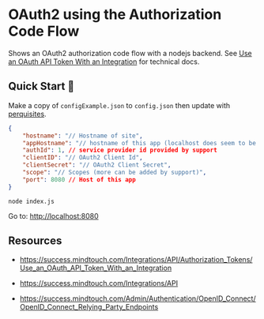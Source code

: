 # OAuth2 using the Authorization Code Flow

Shows an OAuth2 authorization code flow with a nodejs backend. See [Use an OAuth API Token With an Integration](https://success.mindtouch.com/Integrations/API/Authorization_Tokens/Use_an_OAuth_API_Token_With_an_Integration) for technical docs.

## Quick Start 🚀

Make a copy of `configExample.json` to `config.json` then update with [perquisites](https://success.mindtouch.com/Integrations/API/Authorization_Tokens/Use_an_OAuth_API_Token_With_an_Integration#Prerequisites).

```json
{
    "hostname": "// Hostname of site",
    "appHostname": "// hostname of this app (localhost does seem to be an issue with Chrome)",
    "authId": 1, // service provider id provided by support
    "clientID": "// OAuth2 Client Id",
    "clientSecret": "// OAuth2 Client Secret",
    "scope": "// Scopes (more can be added by support)",
    "port": 8080 // Host of this app
}
```

`node index.js`

Go to: [http://localhost:8080](http://localhost:8080)

## Resources

-   https://success.mindtouch.com/Integrations/API/Authorization_Tokens/Use_an_OAuth_API_Token_With_an_Integration

-   https://success.mindtouch.com/Integrations/API

-   https://success.mindtouch.com/Admin/Authentication/OpenID_Connect/OpenID_Connect_Relying_Party_Endpoints
